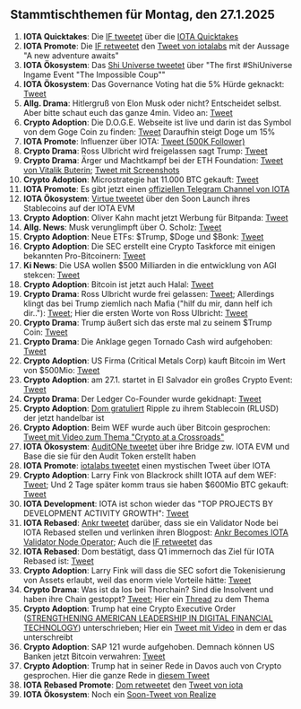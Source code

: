 ## Stammtischthemen für Montag, den 27.1.2025

1. **IOTA Quicktakes**: Die [IF tweetet](https://x.com/iota/status/1881643072733257850) über die [IOTA Quicktakes](https://x.com/iota/status/1881643072733257850)
2. **IOTA Promote**: Die [IF retweetet](https://x.com/iota/status/1881612804702228571) den [Tweet von iotalabs](https://x.com/iotalabs_/status/1881356039561322984) mit der Aussage "A new adventure awaits"
3. **IOTA Ökosystem**: Das [Shi Universe tweetet](https://x.com/Shiuniverse/status/1881615487408193573) über "The first #ShiUniverse Ingame Event "The Impossible Coup""
4. **IOTA Ökosystem**: Das Governance Voting hat die 5% Hürde geknackt: [Tweet](https://x.com/Dr_Electron/status/1881507297337417955)
5. **Allg. Drama**: Hitlergruß von Elon Musk oder nicht? Entscheidet selbst. Aber bitte schaut euch das ganze 4min. Video an: [Tweet](https://x.com/cb_doge/status/1881432866376368511)
6. **Crypto Adoption**: Die D.O.G.E. Webseite ist live und darin ist das Symbol von dem Goge Coin zu finden: [Tweet](https://x.com/FurkanCCTV/status/1881665986392387981) Daraufhin steigt Doge um 15%
7. **IOTA Promote**: Influenzer über IOTA: [Tweet (500K Follower)](https://x.com/AltCryptoGems/status/1881664728751321190)
8. **Crypto Drama**: Ross Ulbricht wird freigelassen sagt Trump: [Tweet](https://x.com/MLiamMcCollum/status/1881534687174410282)
9. **Crypto Drama**: Ärger und Machtkampf bei der ETH Foundation: [Tweet von Vitalik Buterin](https://x.com/VitalikButerin/status/1881680518934384676); [Tweet mit Screenshots](https://x.com/bitcoinfool/status/1881727869795393901)
10. **Crypto Adoption**: Microstrategie hat 11.000 BTC gekauft: [Tweet](https://x.com/saylor/status/1881688755096174607)
11. **IOTA Promote**: Es gibt jetzt einen [offiziellen Telegram Channel von IOTA](https://t.co/tMfeIt9BYg)
12. **IOTA Ökosystem**: [Virtue tweetet](https://x.com/Virtue_Money/status/1881707371623223324) über den Soon Launch ihres Stablecoins auf der IOTA EVM
13. **Crypto Adoption**: Oliver Kahn macht jetzt Werbung für Bitpanda: [Tweet](https://x.com/OliverKahn/status/1881679452721094811)
14. **Allg. News**: Musk verunglimpft über O. Scholz: [Tweet](https://x.com/elonmusk/status/1881707490762731984)
15. **Crypto Adoption**: Neue ETFs: $Trump, $Doge und $Bonk: [Tweet](https://x.com/Cointelegraph/status/1881715639540445384)
16. **Crypto Adoption**: Die SEC erstellt eine Crypto Taskforce mit einigen bekannten Pro-Bitcoinern: [Tweet](https://x.com/FurkanCCTV/status/1881761678880338300)
17. **Ki News**: Die USA wollen $500 Milliarden in die entwicklung von AGI stekcen: [Tweet](https://x.com/ai_for_success/status/1881887921156005947)
18. **Crypto Adoption**: Bitcoin ist jetzt auch Halal: [Tweet](https://x.com/IvanOnTech/status/1882063745796780471)
19. **Crypto Drama**: Ross Ulbricht wurde frei gelassen: [Tweet](https://x.com/BitcoinMagazine/status/1881925811617546586); Allerdings klingt das bei Trump ziemlich nach Mafia ("hilf du mir, dann helf ich dir.."): [Tweet](https://x.com/TrumpDailyPosts/status/1881856567684817230); Hier die ersten Worte von Ross Ulbricht: [Tweet](https://x.com/BitcoinMagazine/status/1882613961448997085)
20. **Crypto Drama**: Trump äußert sich das erste mal zu seinem $Trump Coin: [Tweet](https://x.com/AltcoinDailyio/status/1881843981417595040)
21. **Crypto Drama**: Die Anklage gegen Tornado Cash wird aufgehoben: [Tweet](https://x.com/Ashcryptoreal/status/1882008446285103482)
22. **Crypto Adoption**: US Firma (Critical Metals Corp) kauft Bitcoin im Wert von $500Mio: [Tweet](https://x.com/Saylorsatsire/status/1881790844271026418)
23. **Crypto Adoption**: am 27.1. startet in El Salvador ein großes Crypto Event: [Tweet](https://x.com/bitcoinlfgo/status/1881716469559410833)
24. **Crypto Drama**: Der Ledger Co-Founder wurde gekidnapt: [Tweet](https://x.com/0xLouisT/status/1882711063306666287)
25. **Crypto Adoption**: [Dom gratuliert](https://x.com/DomSchiener/status/1869049725997265285) Ripple zu ihrem Stablecoin (RLUSD) der jetzt handelbar ist
26. **Crypto Adoption**: Beim WEF wurde auch über Bitcoin gesprochen: [Tweet mit Video zum Thema "Crypto at a Crossroads"](https://x.com/wef/status/1881672639842005307)
27. **IOTA Ökosystem**: [AuditONe tweetet](https://x.com/AuditOne_DAO/status/1882080971367018679) über ihre Bridge zw. IOTA EVM und Base die sie für den Audit Token erstellt haben
28. **IOTA Promote**: [iotalabs tweetet](https://x.com/iotalabs_/status/1882080794459382113) einen mystischen Tweet über IOTA
29. **Crypto Adoption**: Larry Fink von Blackrock shillt IOTA auf dem WEF: [Tweet](https://x.com/WatcherGuru/status/1882100507180953764); Und 2 Tage später komm traus sie haben $600Mio BTC gekauft: [Tweet](https://x.com/Ashcryptoreal/status/1882129529638117511)
30. **IOTA Development**: IOTA ist schon wieder das "TOP PROJECTS BY DEVELOPMENT ACTIVITY GROWTH": [Tweet](https://x.com/chain_broker/status/1882100914535682391)
31. **IOTA Rebased**: [Ankr tweetet](https://x.com/ankr/status/1882119936157655048) darüber, dass sie ein Validator Node bei IOTA Rebased stellen und verlinken ihren Blogpost: [Ankr Becomes IOTA Validator Node Operator](https://www.ankr.com/blog/ankr-becomes-iota-validator-node-operator/); Auch die [IF retweetet](https://x.com/iota/status/1882139410642174188) das
32. **IOTA Rebased**: Dom bestätigt, dass Q1 immernoch das Ziel für IOTA Rebased ist: [Tweet](https://x.com/DomSchiener/status/1882092412828635602)
33. **Crypto Adoption**: Larry Fink will dass die SEC sofort die Tokenisierung von Assets erlaubt, weil das enorm viele Vorteile hätte: [Tweet](https://x.com/BTC_Archive/status/1882427030060552650)
34. **Crypto Drama**: Was ist da los bei Thorchain? Sind die Insolvent und haben ihre Chain gestoppt? [Tweet](https://x.com/hosseeb/status/1882628227920965748); Hier ein [Thread](https://x.com/1984_is_today/status/1882616341926162653) zu dem Thema
35. **Crypto Adoption**: Trump hat eine Crypto Executive Order ([STRENGTHENING AMERICAN LEADERSHIP IN DIGITAL FINANCIAL TECHNOLOGY](https://www.whitehouse.gov/presidential-actions/2025/01/strengthening-american-leadership-in-digital-financial-technology/)) unterschrieben; Hier ein [Tweet mit Video](https://x.com/MMCrypto/status/1882539376137404493?t=LKKAXO3ug7owLhchpBb3MQ&s=19) in dem er das unterschreibt
36. **Crypto Adoption**: SAP 121 wurde aufgehoben. Demnach können US Banken jetzt Bitcoin verwahren: [Tweet](https://x.com/saylor/status/1882565582870270241)
37. **Crypto Adoption**: Trump hat in seiner Rede in Davos auch von Crypto gesprochen. Hier die ganze Rede in [diesem Tweet](https://x.com/BGatesIsaPyscho/status/1882504368097988706)
38. **IOTA Rebased Promote**: [Dom retweetet](https://x.com/DomSchiener/status/1882798167479218328) den [Tweet von iota](https://x.com/iota/status/1882790465705046384)
39. **IOTA Ökosystem**: Noch ein [Soon-Tweet von Realize](https://x.com/realizefinance/status/1882732056318472325)
